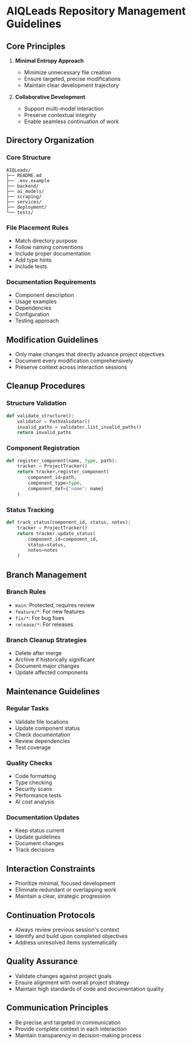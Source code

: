 # AIQLeads Repository Management Guidelines

## Core Principles

1. **Minimal Entropy Approach**
   - Minimize unnecessary file creation
   - Ensure targeted, precise modifications
   - Maintain clear development trajectory

2. **Collaborative Development**
   - Support multi-model interaction
   - Preserve contextual integrity
   - Enable seamless continuation of work

## Directory Organization

### Core Structure
```
AIQLeads/
├── README.md
├── .env.example
├── backend/
├── ai_models/
├── scraping/
├── services/
├── deployment/
└── tests/
```

### File Placement Rules
- Match directory purpose
- Follow naming conventions
- Include proper documentation
- Add type hints
- Include tests

### Documentation Requirements
- Component description
- Usage examples
- Dependencies
- Configuration
- Testing approach

## Modification Guidelines
- Only make changes that directly advance project objectives
- Document every modification comprehensively
- Preserve context across interaction sessions

## Cleanup Procedures

### Structure Validation
```python
def validate_structure():
    validator = PathValidator()
    invalid_paths = validator.list_invalid_paths()
    return invalid_paths
```

### Component Registration
```python
def register_component(name, type, path):
    tracker = ProjectTracker()
    return tracker.register_component(
        component_id=path,
        component_type=type,
        component_def={"name": name}
    )
```

### Status Tracking
```python
def track_status(component_id, status, notes):
    tracker = ProjectTracker()
    return tracker.update_status(
        component_id=component_id,
        status=status,
        notes=notes
    )
```

## Branch Management

### Branch Rules
- `main`: Protected, requires review
- `feature/*`: For new features
- `fix/*`: For bug fixes
- `release/*`: For releases

### Branch Cleanup Strategies
- Delete after merge
- Archive if historically significant
- Document major changes
- Update affected components

## Maintenance Guidelines

### Regular Tasks
- Validate file locations
- Update component status
- Check documentation
- Review dependencies
- Test coverage

### Quality Checks
- Code formatting
- Type checking
- Security scans
- Performance tests
- AI cost analysis

### Documentation Updates
- Keep status current
- Update guidelines
- Document changes
- Track decisions

## Interaction Constraints
- Prioritize minimal, focused development
- Eliminate redundant or overlapping work
- Maintain a clear, strategic progression

## Continuation Protocols
- Always review previous session's context
- Identify and build upon completed objectives
- Address unresolved items systematically

## Quality Assurance
- Validate changes against project goals
- Ensure alignment with overall project strategy
- Maintain high standards of code and documentation quality

## Communication Principles
- Be precise and targeted in communication
- Provide complete context in each interaction
- Maintain transparency in decision-making process